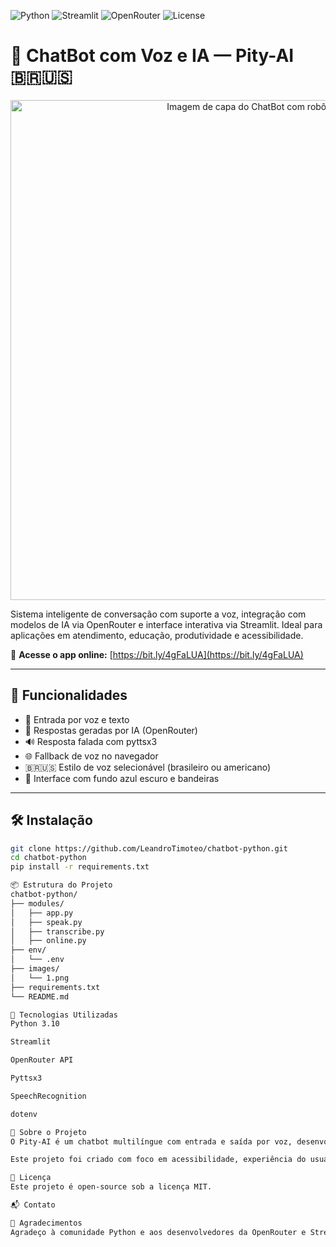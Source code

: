 ![Python](https://img.shields.io/badge/Python-3.10-blue?logo=python)
![Streamlit](https://img.shields.io/badge/Streamlit-App-red?logo=streamlit)
![OpenRouter](https://img.shields.io/badge/OpenRouter-API-green?logo=openai)
![License](https://img.shields.io/badge/License-MIT-yellow)

# 🤖 ChatBot com Voz e IA — Pity-AI 🇧🇷🇺🇸

<p align="center">
  <a href="https://bit.ly/4gFaLUA" target="_blank">
    <img src="https://github.com/LeandroTimoteo/chatbot-python/blob/main/modules/images/1.png?raw=true" width="800" alt="Imagem de capa do ChatBot com robô e celular" />
  </a>
</p>


Sistema inteligente de conversação com suporte a voz, integração com modelos de IA via OpenRouter e interface interativa via Streamlit. Ideal para aplicações em atendimento, educação, produtividade e acessibilidade.

🔗 **Acesse o app online:** [https://bit.ly/4gFaLUA](https://bit.ly/4gFaLUA)

---

## 🚀 Funcionalidades

- 🎤 Entrada por voz e texto
- 🧠 Respostas geradas por IA (OpenRouter)
- 🔊 Resposta falada com pyttsx3
- 🌐 Fallback de voz no navegador
- 🇧🇷🇺🇸 Estilo de voz selecionável (brasileiro ou americano)
- 🎨 Interface com fundo azul escuro e bandeiras

---

## 🛠️ Instalação

```bash
git clone https://github.com/LeandroTimoteo/chatbot-python.git
cd chatbot-python
pip install -r requirements.txt

📦 Estrutura do Projeto
chatbot-python/
├── modules/
│   ├── app.py
│   ├── speak.py
│   ├── transcribe.py
│   ├── online.py
├── env/
│   └── .env
├── images/
│   └── 1.png
├── requirements.txt
└── README.md

🧰 Tecnologias Utilizadas
Python 3.10

Streamlit

OpenRouter API

Pyttsx3

SpeechRecognition

dotenv

📘 Sobre o Projeto
O Pity-AI é um chatbot multilíngue com entrada e saída por voz, desenvolvido em Python com Streamlit. Ele utiliza modelos de linguagem via OpenRouter para gerar respostas naturais e contextuais, podendo ser usado em português ou inglês com sotaques ajustáveis.

Este projeto foi criado com foco em acessibilidade, experiência do usuário e integração rápida com APIs modernas.

📄 Licença
Este projeto é open-source sob a licença MIT.

📬 Contato

🙌 Agradecimentos
Agradeço à comunidade Python e aos desenvolvedores da OpenRouter e Streamlit por fornecerem ferramentas incríveis que tornam projetos como este possíveis.

